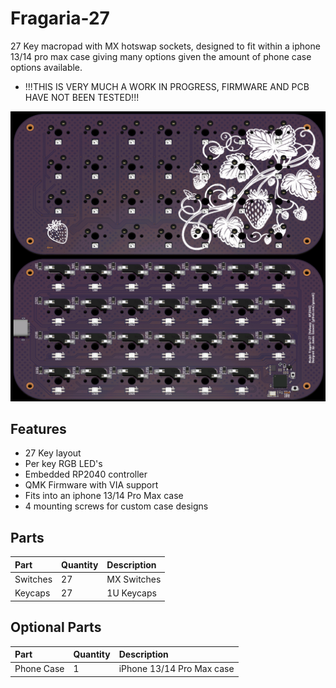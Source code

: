 # Fragaria-27
27 Key macropad with MX hotswap sockets, designed to fit within a iphone 13/14 pro max case giving many options given the amount of phone case options available.

* !!!THIS IS VERY MUCH A WORK IN PROGRESS, FIRMWARE AND PCB HAVE NOT BEEN TESTED!!!

![Fragaria-27-rev1](https://github.com/gzowski/fragaria-27/blob/main/Images/fragaria27.jpg)

## Features
* 27 Key layout
* Per key RGB LED's
* Embedded RP2040 controller
* QMK Firmware with VIA support
* Fits into an iphone 13/14 Pro Max case
* 4 mounting screws for custom case designs

## Parts
| Part | Quantity     | Description                |
| :-------- | :------- | :------------------------- |
| Switches | 27 | MX Switches |
| Keycaps | 27 | 1U Keycaps |

## Optional Parts

| Part | Quantity     | Description                |
| :-------- | :------- | :------------------------- |
| Phone Case | 1 | iPhone 13/14 Pro Max case |
